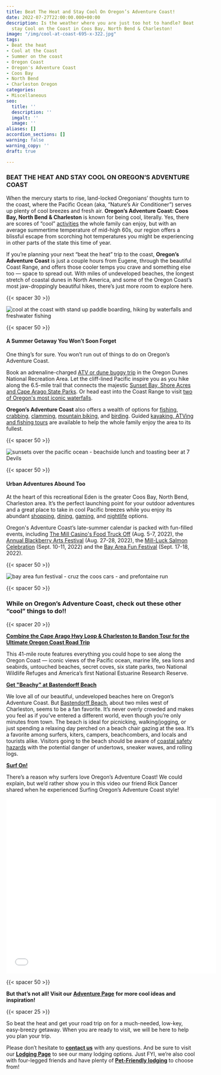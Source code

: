 ```yaml
---
title: Beat The Heat and Stay Cool On Oregon’s Adventure Coast!
date: 2022-07-27T22:00:00.000+00:00
description: Is the weather where you are just too hot to handle? Beat the heat and
  stay Cool on the Coast in Coos Bay, North Bend & Charleston!
image: "/img/cool-at-coast-695-x-322.jpg"
tags:
- Beat the heat
- Cool at the Coast
- Summer on the coast
- Oregon Coast
- Oregon's Adventure Coast
- Coos Bay
- North Bend
- Charleston Oregon
categories:
- Miscellaneous
seo:
  title: ''
  description: ''
  imgalt: ''
  image: ''
aliases: []
accordion_sections: []
warning: false
warning_copy: ''
draft: true

---
```

### BEAT THE HEAT AND STAY COOL ON OREGON’S ADVENTURE COAST

When the mercury starts to rise, land-locked Oregonians’ thoughts turn to the coast, where the Pacific Ocean (aka, “Nature’s Air Conditioner”) serves up plenty of cool breezes and fresh air. **Oregon’s Adventure Coast: Coos Bay, North Bend & Charleston** is known for being cool, literally. Yes, there are scores of “cool” [activities](/adventures/) the whole family can enjoy, but with an average summertime temperature of mid-high 60s, our region offers a blissful escape from scorching hot temperatures you might be experiencing in other parts of the state this time of year.

If you’re planning your next “beat the heat” trip to the coast, **Oregon’s Adventure Coast** is just a couple hours from Eugene, through the beautiful Coast Range, and offers those cooler temps you crave and something else too — space to spread out. With miles of undeveloped beaches, the longest stretch of coastal dunes in North America, and some of the Oregon Coast’s most jaw-droppingly beautiful hikes, there’s just more room to explore here.

{{< spacer 30 >}}

![cool at the coast with stand up paddle boarding, hiking by waterfalls and freshwater fishing](/img/cool-at-coast-collage-v01-395x322.jpg)

{{< spacer 50 >}}

#### A Summer Getaway You Won’t Soon Forget

One thing’s for sure. You won’t run out of things to do on Oregon’s Adventure Coast.

Book an adrenaline-charged [ATV or dune buggy trip](/atv-motorsports/) in the Oregon Dunes National Recreation Area. Let the cliff-lined Pacific inspire you as you hike along the 6.5-mile trail that connects the majestic [Sunset Bay, Shore Acres and Cape Arago State Parks](/hiking-walking/). Or head east into the Coast Range to visit [two of Oregon's most iconic waterfalls](/hiking-walking/).

**Oregon’s Adventure Coast** also offers a wealth of options for [fishing](/fishing/), [crabbing](/crabbing-clamming/), [clamming](/clamming/), [mountain biking](/cycling/), and [birding](/birding-and-wildlife/). Guided [kayaking, ATVing and fishing tours](/blog/where-to-find-local-tour-guides-charters-on-oregon-s-adventure-coast/) are available to help the whole family enjoy the area to its fullest.

{{< spacer 50 >}}

![sunsets over the pacific ocean - beachside lunch and toasting beer at 7 Devils](/img/cool-at-coast-collage-v02-395x322.jpg)

{{< spacer 50 >}}

#### Urban Adventures Abound Too

At the heart of this recreational Eden is the greater Coos Bay, North Bend, Charleston area. It’s the perfect launching point for your outdoor adventures and a great place to take in cool Pacific breezes while you enjoy its abundant [shopping](/shopping/), [dining](/dining/), [gaming](/gaming/), and [nightlife](/entertainment-and-nightlife/) options.

Oregon's Adventure Coast’s late-summer calendar is packed with fun-filled events, including [The Mill Casino's Food Truck Off](/event/the-mill-casino-food-truck-off/) (Aug. 5-7, 2022), the [Annual Blackberry Arts Festival](/event/annual-blackberry-arts-festival/) (Aug. 27-28, 2022), the [Mill-Luck Salmon Celebration](/event/mill-luck-salmon-celebration/) (Sept. 10-11, 2022) and the [Bay Area Fun Festival](/event/annual-bay-area-fun-festival/) (Sept. 17-18, 2022).

{{< spacer 50 >}}

![bay area fun festival - cruz the coos cars - and prefontaine run](/img/cool-at-coast-collage-v03-395x322.jpg)

{{< spacer 50 >}}

### While on Oregon’s Adventure Coast, check out these other “cool” things to do!!

{{< spacer 20 >}}

[**Combine the Cape Arago Hwy Loop & Charleston to Bandon Tour for the Ultimate Oregon Coast Road Trip**](/blog/featured-road-trip-cape-arago-highway-charleston-to-bandon-tour-route/)

This 41-mile route features everything you could hope to see along the Oregon Coast — iconic views of the Pacific ocean, marine life, sea lions and seabirds, untouched beaches, secret coves, six state parks, two National Wildlife Refuges and America’s first National Estuarine Research Reserve.

[**Get "Beachy" at Bastendorff Beach**](/blog/2017-08-29-spotlight-on-bastendorff-beach/)

We love all of our beautiful, undeveloped beaches here on Oregon’s Adventure Coast. But [Bastendorff Beach](/undeveloped-beaches/), about two miles west of Charleston, seems to be a fan favorite. It’s never overly crowded and makes you feel as if you’ve entered a different world, even though you’re only minutes from town. The beach is ideal for picnicking, walking/jogging, or just spending a relaxing day perched on a beach chair gazing at the sea. It’s a favorite among surfers, kiters, campers, beachcombers, and locals and tourists alike. Visitors going to the beach should be aware of [coastal safety hazards](/blog/eight-ways-to-stay-safe-on-the-beaches-along-the-oregon-coast/) with the potential danger of undertows, sneaker waves, and rolling logs.

[**Surf On!**](/water-recreation/)

There’s a reason why surfers love Oregon’s Adventure Coast! We could explain, but we’d rather show you in this video our friend Rick Dancer shared when he experienced Surfing Oregon’s Adventure Coast style!

<iframe src="[https://www.facebook.com/plugins/video.php?href=https%3A%2F%2Fwww.facebook.com%2FThatOregonLife%2Fvideos%2F1772772586154501%2F&show_text=1&width=560](https://www.facebook.com/plugins/video.php?href=https%3A%2F%2Fwww.facebook.com%2FThatOregonLife%2Fvideos%2F1772772586154501%2F&show_text=1&width=560 "https://www.facebook.com/plugins/video.php?href=https%3A%2F%2Fwww.facebook.com%2FThatOregonLife%2Fvideos%2F1772772586154501%2F&show_text=1&width=560")" width="560" height="468" style="border:none;overflow:hidden" scrolling="no" frameborder="0" allowTransparency="true" allow="encrypted-media" allowFullScreen="true"></iframe>

{{< spacer 50 >}}

**But that’s not all! Visit our** [**Adventure Page**](/adventures/) **for more cool ideas and inspiration!**

{{< spacer 25 >}}

So beat the heat and get your road trip on for a much-needed, low-key, easy-breezy getaway. When you are ready to visit, we will be here to help you plan your trip.

Please don’t hesitate to [**contact us**](/contact/) with any questions. And be sure to visit our [**Lodging Page**](/lodging/) to see our many lodging options. Just FYI, we’re also cool with four-legged friends and have plenty of [**Pet-Friendly lodging**](/blog/dog-friendly-hotels-on-oregon-s-adventure-coast/) to choose from!